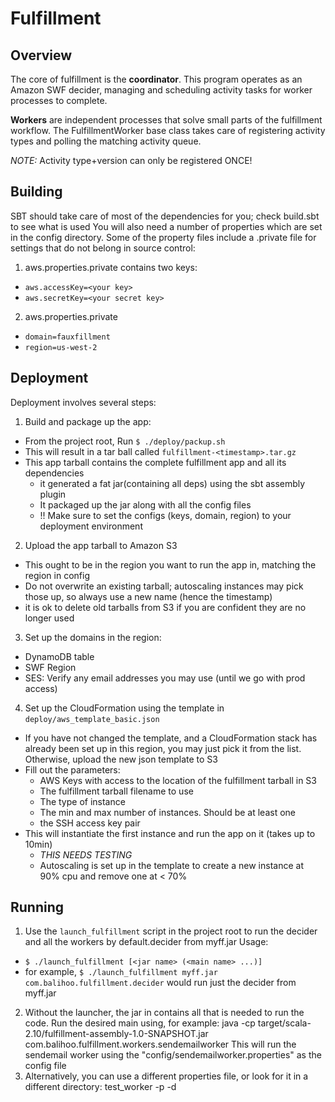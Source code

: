 Fulfillment
===========

Overview
--------
The core of fulfillment is the **coordinator**. This program operates as an Amazon SWF decider, managing and scheduling
activity tasks for worker processes to complete.

**Workers** are independent processes that solve small parts of the fulfillment workflow. The FulfillmentWorker base
class takes care of registering activity types and polling the matching activity queue.

*NOTE:* Activity type+version can only be registered ONCE!

Building
--------
SBT should take care of most of the dependencies for you; check build.sbt to see what is used
You will also need a number of properties which are set in the config directory.
Some of the property files include a .private file for settings that do not belong in source control:
1. aws.properties.private contains two keys:
  * ```aws.accessKey=<your key>```
  * ```aws.secretKey=<your secret key>```
2. aws.properties.private
  * ```domain=fauxfillment```
  * ```region=us-west-2```

Deployment
--------
Deployment involves several steps:
1. Build and package up the app:
  * From the project root, Run ```$ ./deploy/packup.sh```
  * This will result in a tar ball called ```fulfillment-<timestamp>.tar.gz```
  * This app tarball contains the complete fulfillment app and all its dependencies
    * it generated a fat jar(containing all deps) using the sbt assembly plugin
    * It packaged up the jar along with all the config files
    * !! Make sure to set the configs (keys, domain, region) to your deployment environment
2. Upload the app tarball to Amazon S3
  * This ought to be in the region you want to run the app in, matching the region in config
  * Do not overwrite an existing tarball; autoscaling instances may pick those up, so always use a new name (hence the timestamp)
  * it is ok to delete old tarballs from S3 if you are confident they are no longer used
3. Set up the domains in the region:
  * DynamoDB table
  * SWF Region
  * SES: Verify any email addresses you may use (until we go with prod access)
4. Set up the CloudFormation using the template in ```deploy/aws_template_basic.json```
  * If you have not changed the template, and a CloudFormation stack has already been set up in this region, you may just pick it from the list. Otherwise, upload the new json template to S3
  * Fill out the parameters:
    * AWS Keys with access to the location of the fulfillment tarball in S3
    * The fulfillment tarball filename to use
    * The type of instance
    * The min and max number of instances. Should be at least one
    * the SSH access key pair
  * This will instantiate the first instance and run the app on it (takes up to 10min)
    * *THIS NEEDS TESTING*
    * Autoscaling is set up in the template to create a new instance at 90% cpu and remove one at < 70%

Running
--------
1. Use the ```launch_fulfillment``` script in the project root to run the decider and all the workers by default.decider from myff.jar
Usage:
  * ```$ ./launch_fulfillment [<jar name> (<main name> ...)]```
  * for example, ```$ ./launch_fulfillment myff.jar com.balihoo.fulfillment.decider``` would run just the decider from myff.jar
2. Without the launcher, the jar in contains all that is needed to run the code. Run the desired main using, for example:
    java -cp target/scala-2.10/fulfillment-assembly-1.0-SNAPSHOT.jar com.balihoo.fulfillment.workers.sendemailworker
  This will run the sendemail worker using the "config/sendemailworker.properties" as the config file
3. Alternatively, you can use a different properties file, or look for it in a different directory:
    test_worker -p <propfile> -d <propdir>

